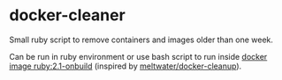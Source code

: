 # docker-cleaner
Small ruby script to remove containers and images older than one week.

Can be run in ruby environment or use bash script to run inside [docker image ruby:2.1-onbuild](https://registry.hub.docker.com/_/ruby/) (inspired by [meltwater/docker-cleanup](https://github.com/meltwater/docker-cleanup)).
